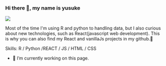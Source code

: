 


### Hi there 👋, my name is yusuke
![](https://arturssmirnovs.github.io/github-profile-readme-generator/images/banner.png)

Most of the time I'm using R and python to handling data, but I also curious about new technologies, such as React(javascript web development). This is why you can also find my React and vanillaJs projects in my github.👋

Skills: R / Python /REACT / JS / HTML / CSS 

- 🔭 I’m currently working on this page. 

